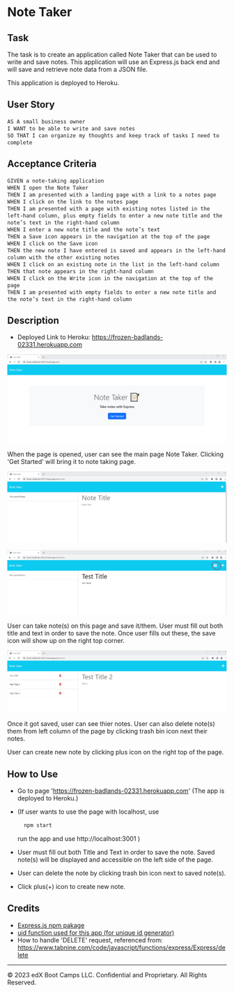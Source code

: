# Note Taker

## Task

The task is to create an application called Note Taker that can be used to write and save notes. This application will use an Express.js back end and will save and retrieve note data from a JSON file.

This application is deployed to Heroku.


## User Story

```
AS A small business owner
I WANT to be able to write and save notes
SO THAT I can organize my thoughts and keep track of tasks I need to complete
```


## Acceptance Criteria

```
GIVEN a note-taking application
WHEN I open the Note Taker
THEN I am presented with a landing page with a link to a notes page
WHEN I click on the link to the notes page
THEN I am presented with a page with existing notes listed in the left-hand column, plus empty fields to enter a new note title and the note’s text in the right-hand column
WHEN I enter a new note title and the note’s text
THEN a Save icon appears in the navigation at the top of the page
WHEN I click on the Save icon
THEN the new note I have entered is saved and appears in the left-hand column with the other existing notes
WHEN I click on an existing note in the list in the left-hand column
THEN that note appears in the right-hand column
WHEN I click on the Write icon in the navigation at the top of the page
THEN I am presented with empty fields to enter a new note title and the note’s text in the right-hand column
```


## Description

 * Deployed Link to Heroku: https://frozen-badlands-02331.herokuapp.com

![Main Page](./Assets/main_page.png)

 When the page is opened, user can see the main page Note Taker. Clicking 'Get Started' will bring it to note taking page. 

![Note Taker Page](./Assets/initial_note.png)

![Note Written and save button shows up](./Assets/Note_filled.png)

User can take note(s) on this page and save it/them. User must fill out both title and text in order to save the note. Once user fills out these, the save icon will show up on the right top corner.

![See Note](./Assets/see_note.png)

Once it got saved, user can see thier notes. User can also delete note(s) them from left column of the page by clicking trash bin icon next their notes. 

User can create new note by clicking plus icon on the right top of the page.
 

## How to Use

 * Go to page 'https://frozen-badlands-02331.herokuapp.com' (The app is deployed to Heroku.)
 
 * (If user wants to use the page with localhost, use
    
    ```bash
      npm start
    ```
    run the app and use http://localhost:3001 )

 * User must fill out both Title and Text in order to save the note. Saved note(s) will be displayed and accessible on the left side of the page.

 * User can delete the note by clicking trash bin icon next to saved note(s).

 * Click plus(+) icon to create new note. 


## Credits
* [Express.js npm pakage](https://www.npmjs.com/package/express)
* [uid function used for this app (for unique id generator)](https://www.npmjs.com/package/short-unique-id)
* How to handle 'DELETE' request, referenced from: https://www.tabnine.com/code/javascript/functions/express/Express/delete

- - -
© 2023 edX Boot Camps LLC. Confidential and Proprietary. All Rights Reserved.
